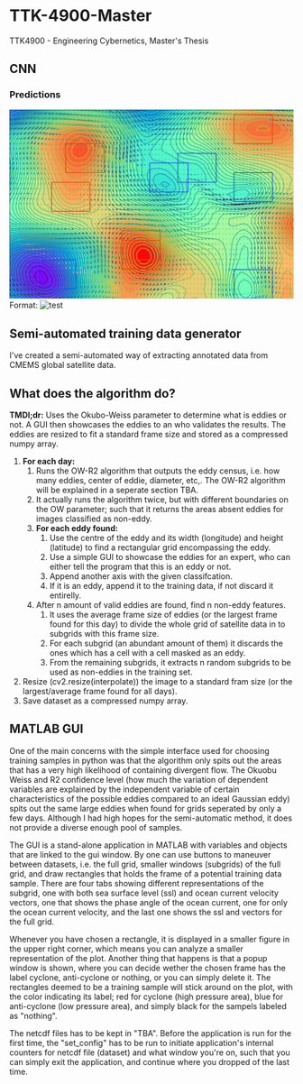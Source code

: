# TTK-4900-Master
TTK4900 - Engineering Cybernetics, Master's Thesis

## CNN 

### Predictions

![cnn_predicitons](/images/predicted_grid.png)
Format: ![test](url)

## Semi-automated training data generator

I've created a semi-automated way of extracting annotated data from CMEMS global satellite data. 

## What does the algorithm do?
**TMDI;dr:** Uses the Okubo-Weiss parameter to determine what is eddies or not. A GUI then showcases the eddies to an who validates the results. The eddies are resized to fit a standard frame size and stored as a compressed numpy array.


1. **For each day:** 
    1. Runs the OW-R2 algorithm that outputs the eddy census, i.e. how many eddies, center of eddie, diameter, etc,. The OW-R2 algorithm will be explained in a seperate section TBA. 
    1. It actually runs the algorithm twice, but with different boundaries on the OW parameter; such that it returns the areas absent eddies for images classified as non-eddy.
    1. **For each eddy found:**
        1. Use the centre of the eddy and its width (longitude) and height (latitude) to find a rectangular grid encompassing the eddy.
        1. Use a simple GUI to showcase the eddies for an expert, who can either tell the program that this is an eddy or not.
        1. Append another axis with the given classifcation.
        1. If it is an eddy, append it to the training data, if not discard it entirelly.
    1. After n amount of valid eddies are found, find n non-eddy features.
        1. It uses the average frame size of eddies (or the largest frame found for this day) to divide the whole grid of satellite data in to subgrids with this frame size.
        1. For each subgrid (an abundant amount of them) it discards the ones which has a cell with a cell masked as an eddy.
        1. From the remaining subgrids, it extracts n random subgrids to be used as non-eddies in the training set.
2. Resize (cv2.resize(interpolate)) the image to a standard fram size (or the largest/average frame found for all days).
3. Save dataset as a compressed numpy array.
  
## MATLAB GUI

One of the main concerns with the simple interface used for choosing training samples in python was that the algorithm only spits out the areas that has a very high likelihood of containing divergent flow. The Okuobu Weiss and R2 confidence level (how much the variation of dependent variables are explained by the independent variable of certain characteristics of the possible eddies compared to an ideal Gaussian eddy) spits out the same large eddies when found for grids seperated by only a few days. Although I had high hopes for the semi-automatic method, it does not provide a diverse enough pool of samples.

The GUI is a stand-alone application in MATLAB with variables and objects that are linked to the gui window. By one can use buttons to maneuver between datasets, i.e. the full grid, smaller windows (subgrids) of the full grid, and draw rectangles that holds the frame of a potential training data sample. There are four tabs showing different representations of the subgrid, one with both sea surface level (ssl) and ocean current velocity vectors, one that shows the phase angle of the ocean current, one for only the ocean current velocity, and the last one shows the ssl and vectors for the full grid. 

Whenever you have chosen a rectangle, it is displayed in a smaller figure in the upper right corner, which means you can analyze a smaller representation of the plot. Another thing that happens is that a popup window is shown, where you can decide wether the chosen frame has the label cyclone, anti-cyclone or nothing, or you can simply delete it. The rectangles deemed to be a training sample will stick around on the plot, with the color indicating its label; red for cyclone (high pressure area), blue for anti-cyclone (low pressure area), and simply black for the sampels labeled as "nothing".

The netcdf files has to be kept in "TBA". Before the application is run for the first time, the "set_config" has to be run to initiate application's internal counters for netcdf file (dataset) and what window you're on, such that you can simply exit the application, and continue where you dropped of the last time.

